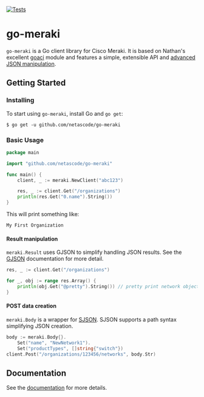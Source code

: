 [![Tests](https://github.com/netascode/go-meraki/actions/workflows/test.yml/badge.svg)](https://github.com/netascode/go-meraki/actions/workflows/test.yml)

# go-meraki

`go-meraki` is a Go client library for Cisco Meraki. It is based on Nathan's excellent [goaci](https://github.com/brightpuddle/goaci) module and features a simple, extensible API and [advanced JSON manipulation](#result-manipulation).

## Getting Started

### Installing

To start using `go-meraki`, install Go and `go get`:

`$ go get -u github.com/netascode/go-meraki`

### Basic Usage

```go
package main

import "github.com/netascode/go-meraki"

func main() {
    client, _ := meraki.NewClient("abc123")

    res, _ := client.Get("/organizations")
    println(res.Get("0.name").String())
}
```

This will print something like:

```
My First Organization
```

#### Result manipulation

`meraki.Result` uses GJSON to simplify handling JSON results. See the [GJSON](https://github.com/tidwall/gjson) documentation for more detail.

```go
res, _ := client.Get("/organizations")

for _, obj := range res.Array() {
    println(obj.Get("@pretty").String()) // pretty print network objects
}
```

#### POST data creation

`meraki.Body` is a wrapper for [SJSON](https://github.com/tidwall/sjson). SJSON supports a path syntax simplifying JSON creation.

```go
body := meraki.Body{}.
    Set("name", "NewNetwork1").
    Set("productTypes", []string{"switch"})
client.Post("/organizations/123456/networks", body.Str)
```

## Documentation

See the [documentation](https://godoc.org/github.com/netascode/go-meraki) for more details.
